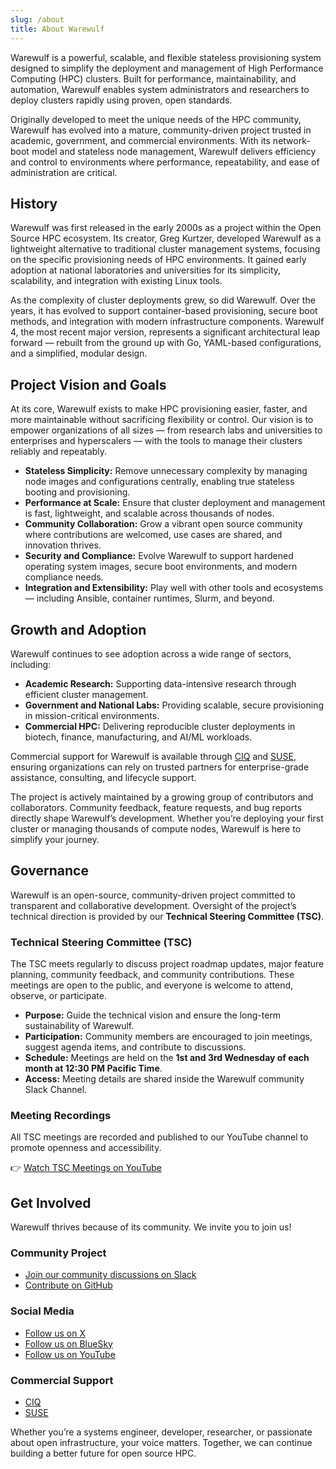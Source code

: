 ```yaml
---
slug: /about
title: About Warewulf
---
```


Warewulf is a powerful, scalable, and flexible stateless provisioning system
designed to simplify the deployment and management of High Performance Computing
(HPC) clusters. Built for performance, maintainability, and automation, Warewulf
enables system administrators and researchers to deploy clusters rapidly using
proven, open standards.

Originally developed to meet the unique needs of the HPC community, Warewulf has
evolved into a mature, community-driven project trusted in academic, government,
and commercial environments. With its network-boot model and stateless node
management, Warewulf delivers efficiency and control to environments where
performance, repeatability, and ease of administration are critical.

## History

Warewulf was first released in the early 2000s as a project within the Open
Source HPC ecosystem. Its creator, Greg Kurtzer, developed Warewulf as a
lightweight alternative to traditional cluster management systems, focusing on
the specific provisioning needs of HPC environments. It gained early adoption at
national laboratories and universities for its simplicity, scalability, and
integration with existing Linux tools.

As the complexity of cluster deployments grew, so did Warewulf. Over the years,
it has evolved to support container-based provisioning, secure boot methods, and
integration with modern infrastructure components. Warewulf 4, the most recent
major version, represents a significant architectural leap forward — rebuilt
from the ground up with Go, YAML-based configurations, and a simplified, modular
design.

## Project Vision and Goals

At its core, Warewulf exists to make HPC provisioning easier, faster, and more
maintainable without sacrificing flexibility or control. Our vision is to
empower organizations of all sizes — from research labs and universities to
enterprises and hyperscalers — with the tools to manage their clusters reliably
and repeatably.

- **Stateless Simplicity:** Remove unnecessary complexity by managing node
  images and configurations centrally, enabling true stateless booting and
  provisioning.
- **Performance at Scale:** Ensure that cluster deployment and management is
  fast, lightweight, and scalable across thousands of nodes.
- **Community Collaboration:** Grow a vibrant open source community where
  contributions are welcomed, use cases are shared, and innovation thrives.
- **Security and Compliance:** Evolve Warewulf to support hardened operating
  system images, secure boot environments, and modern compliance needs.
- **Integration and Extensibility:** Play well with other tools and ecosystems
  — including Ansible, container runtimes, Slurm, and beyond.

## Growth and Adoption

Warewulf continues to see adoption across a wide range of sectors, including:

- **Academic Research:** Supporting data-intensive research through efficient
  cluster management.
- **Government and National Labs:** Providing scalable, secure provisioning in
  mission-critical environments.
- **Commercial HPC:** Delivering reproducible cluster deployments in biotech,
  finance, manufacturing, and AI/ML workloads.

Commercial support for Warewulf is available through [CIQ][CIQ] and
[SUSE][SUSE], ensuring organizations can rely on trusted partners for
enterprise-grade assistance, consulting, and lifecycle support.

[CIQ]: https://ciq.com
[SUSE]: https://suse.com

The project is actively maintained by a growing group of contributors and
collaborators. Community feedback, feature requests, and bug reports directly
shape Warewulf’s development. Whether you’re deploying your first cluster or
managing thousands of compute nodes, Warewulf is here to simplify your journey.

## Governance

Warewulf is an open-source, community-driven project committed to transparent
and collaborative development. Oversight of the project’s technical direction is
provided by our **Technical Steering Committee (TSC)**.

### Technical Steering Committee (TSC)
The TSC meets regularly to discuss project roadmap updates, major feature
planning, community feedback, and community contributions. These meetings are
open to the public, and everyone is welcome to attend, observe, or participate.

- **Purpose:** Guide the technical vision and ensure the long-term
  sustainability of Warewulf.
- **Participation:** Community members are encouraged to join meetings, suggest
  agenda items, and contribute to discussions.
- **Schedule:** Meetings are held on the **1st and 3rd Wednesday of each month
  at 12:30 PM Pacific Time**.
- **Access:** Meeting details are shared inside the Warewulf community Slack
  Channel.

### Meeting Recordings

All TSC meetings are recorded and published to our YouTube channel to promote
openness and accessibility.

👉 [Watch TSC Meetings on YouTube](https://www.youtube.com/@warewulfhpc)

## Get Involved

Warewulf thrives because of its community. We invite you to join us!

### Community Project

- [Join our community discussions on Slack](https://warewulf.slack.com)
- [Contribute on GitHub](https://github.com/warewulf/warewulf)

### Social Media

- [Follow us on X](https://x.com/warewulf)
- [Follow us on BlueSky](https://bsky.app/profile/warewulf.bsky.social)
- [Follow us on YouTube](https://www.youtube.com/@warewulfhpc)

### Commercial Support

- [CIQ](https://ciq.com)
- [SUSE](https://suse.com)


Whether you’re a systems engineer, developer, researcher, or passionate about
open infrastructure, your voice matters. Together, we can continue building a
better future for open source HPC.
